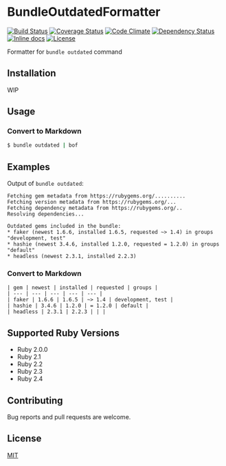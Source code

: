 # BundleOutdatedFormatter

[![Build Status](https://travis-ci.org/emsk/bundle_outdated_formatter.svg?branch=master)](https://travis-ci.org/emsk/bundle_outdated_formatter)
[![Coverage Status](https://coveralls.io/repos/github/emsk/bundle_outdated_formatter/badge.svg?branch=master)](https://coveralls.io/github/emsk/bundle_outdated_formatter)
[![Code Climate](https://codeclimate.com/github/emsk/bundle_outdated_formatter/badges/gpa.svg)](https://codeclimate.com/github/emsk/bundle_outdated_formatter)
[![Dependency Status](https://gemnasium.com/badges/github.com/emsk/bundle_outdated_formatter.svg)](https://gemnasium.com/github.com/emsk/bundle_outdated_formatter)
[![Inline docs](http://inch-ci.org/github/emsk/bundle_outdated_formatter.svg?branch=master)](http://inch-ci.org/github/emsk/bundle_outdated_formatter)
[![License](https://img.shields.io/badge/license-MIT-blue.svg)](LICENSE.txt)

Formatter for `bundle outdated` command

## Installation

WIP

## Usage

### Convert to Markdown

```sh
$ bundle outdated | bof
```

## Examples

Output of `bundle outdated`:

```
Fetching gem metadata from https://rubygems.org/..........
Fetching version metadata from https://rubygems.org/...
Fetching dependency metadata from https://rubygems.org/..
Resolving dependencies...

Outdated gems included in the bundle:
* faker (newest 1.6.6, installed 1.6.5, requested ~> 1.4) in groups "development, test"
* hashie (newest 3.4.6, installed 1.2.0, requested = 1.2.0) in groups "default"
* headless (newest 2.3.1, installed 2.2.3)
```

### Convert to Markdown

```
| gem | newest | installed | requested | groups |
| --- | --- | --- | --- | --- |
| faker | 1.6.6 | 1.6.5 | ~> 1.4 | development, test |
| hashie | 3.4.6 | 1.2.0 | = 1.2.0 | default |
| headless | 2.3.1 | 2.2.3 | | |
```

## Supported Ruby Versions

* Ruby 2.0.0
* Ruby 2.1
* Ruby 2.2
* Ruby 2.3
* Ruby 2.4

## Contributing

Bug reports and pull requests are welcome.

## License

[MIT](LICENSE.txt)
